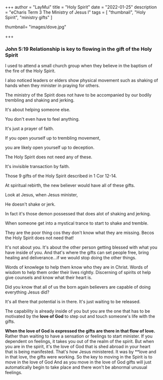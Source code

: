 +++
author = "LayMui"
title = "Holy Spirit"
date = "2022-01-25"
description = "eCharis Term 3 The Ministry of Jesus I"
tags = [
   "thumbnail", "Holy Spirit", "ministry gifts"
]

thumbnail= "images/dove.jpg"

+++

### John 5:19 Relationship is key to flowing in the gift of the Holy Spirit

I used to attend a small church group when they believe in the baptism of the fire of the
Holy Spirit.

I also noticed leaders or elders show physical movement such as shaking of hands when they minister
in praying for others.

The ministry of the Spirit does not have to be accompanied by our bodily trembling and shaking and jerking.

It's about helping someone else.

You don't even have to feel anything.

It's just a prayer of faith.

If you open yourself up to trembling movement,

you are likely open yourself up to deception.

The Holy Spirit does not need any of these.

It's invisible transaction by faith.

Those 9 gifts of the Holy Spirit described in 1 Cor 12-14.

At spiritual rebirth,  the new believer would have all of these gifts.

Look at Jesus, when Jesus minister, 

He doesn't shake or jerk.

In fact it's those demon possessed that does alot of shaking and jerking.

When someone get into a mystical trance to start to shake and tremble.

They are the poor thing cos they don't know what they are missing.
Becos the Holy Spirit does not need that!

It's not about you.
It's about the other person getting blessed with what you have inside of you.
And that's where the gifts can set people free,
bring healing and deliverance...if we would stop doing the other things.

Words of knowlege to help them know who they are in Christ.
Words of wisdom to help them order their lives rightly.
Discerning of spirits ot help give counsels and know what their heart is.

Did you know that all of us the born again believers are capable of doing
everything Jesus did?

It's all there that potential is in there.
It's just waiting to be released.

The capability is already inside of you 
but you are the one that has to be motivated 
by the **love of God** to step out and touch someone's life with the gifts.

**When the love of God is expressed the gifts are there in that flow of love.**
Rather than waiting to have a sensation or feelings to start minister.
If you dependent on feelings, it takes you out of the realm of the spirit.
But when you are in the spirit, 
it's the love of God that is shed abroad in your heart that is being manifested.
That's how Jesus ministered. It was by **love and in that love, the gifts were working.
So the key to moving in the Spirit is to move in the love of God
And as you move in the love of God gifts will just automatically begin to take place
and there won't be abnormal unusual feelings.
